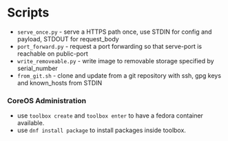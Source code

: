 # Scripts

- `serve_once.py` - serve a HTTPS path once, use STDIN for config and payload, STDOUT for request_body
- `port_forward.py` - request a port forwarding so that serve-port is reachable on public-port
- `write_removeable.py` - write image to removable storage specified by serial_number
- `from_git.sh` - clone and update from a git repository with ssh, gpg keys and known_hosts from STDIN

### CoreOS Administration

- use `toolbox create` and `toolbox enter` to have a fedora container available.
- use `dnf install package` to install packages inside toolbox.
